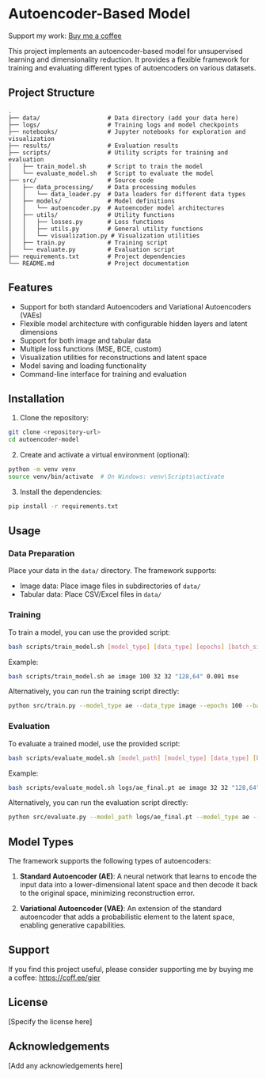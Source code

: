 # Autoencoder-Based Model
Support my work: [Buy me a coffee](https://coff.ee/gier)

This project implements an autoencoder-based model for unsupervised learning and dimensionality reduction. It provides a flexible framework for training and evaluating different types of autoencoders on various datasets.

## Project Structure

```
.
├── data/                   # Data directory (add your data here)
├── logs/                   # Training logs and model checkpoints
├── notebooks/              # Jupyter notebooks for exploration and visualization
├── results/                # Evaluation results
├── scripts/                # Utility scripts for training and evaluation
│   ├── train_model.sh      # Script to train the model
│   └── evaluate_model.sh   # Script to evaluate the model
├── src/                    # Source code
│   ├── data_processing/    # Data processing modules
│   │   └── data_loader.py  # Data loaders for different data types
│   ├── models/             # Model definitions
│   │   └── autoencoder.py  # Autoencoder model architectures
│   ├── utils/              # Utility functions
│   │   ├── losses.py       # Loss functions
│   │   ├── utils.py        # General utility functions
│   │   └── visualization.py # Visualization utilities
│   ├── train.py            # Training script
│   └── evaluate.py         # Evaluation script
├── requirements.txt        # Project dependencies
└── README.md               # Project documentation
```

## Features

- Support for both standard Autoencoders and Variational Autoencoders (VAEs)
- Flexible model architecture with configurable hidden layers and latent dimensions
- Support for both image and tabular data
- Multiple loss functions (MSE, BCE, custom)
- Visualization utilities for reconstructions and latent space
- Model saving and loading functionality
- Command-line interface for training and evaluation

## Installation

1. Clone the repository:
```bash
git clone <repository-url>
cd autoencoder-model
```

2. Create and activate a virtual environment (optional):
```bash
python -m venv venv
source venv/bin/activate  # On Windows: venv\Scripts\activate
```

3. Install the dependencies:
```bash
pip install -r requirements.txt
```

## Usage

### Data Preparation

Place your data in the `data/` directory. The framework supports:
- Image data: Place image files in subdirectories of `data/`
- Tabular data: Place CSV/Excel files in `data/`

### Training

To train a model, you can use the provided script:

```bash
bash scripts/train_model.sh [model_type] [data_type] [epochs] [batch_size] [latent_dim] [hidden_dims] [learning_rate] [loss]
```

Example:
```bash
bash scripts/train_model.sh ae image 100 32 32 "128,64" 0.001 mse
```

Alternatively, you can run the training script directly:

```bash
python src/train.py --model_type ae --data_type image --epochs 100 --batch_size 32 --latent_dim 32 --hidden_dims 128,64 --lr 0.001 --loss mse --save_dir logs --data_dir data
```

### Evaluation

To evaluate a trained model, use the provided script:

```bash
bash scripts/evaluate_model.sh [model_path] [model_type] [data_type] [batch_size] [latent_dim] [hidden_dims] [loss]
```

Example:
```bash
bash scripts/evaluate_model.sh logs/ae_final.pt ae image 32 32 "128,64" mse
```

Alternatively, you can run the evaluation script directly:

```bash
python src/evaluate.py --model_path logs/ae_final.pt --model_type ae --data_type image --batch_size 32 --latent_dim 32 --hidden_dims 128,64 --loss mse --output_dir results --data_dir data
```

## Model Types

The framework supports the following types of autoencoders:

1. **Standard Autoencoder (AE)**: A neural network that learns to encode the input data into a lower-dimensional latent space and then decode it back to the original space, minimizing reconstruction error.

2. **Variational Autoencoder (VAE)**: An extension of the standard autoencoder that adds a probabilistic element to the latent space, enabling generative capabilities.

## Support

If you find this project useful, please consider supporting me by buying me a coffee: https://coff.ee/gier

## License

[Specify the license here]

## Acknowledgements

[Add any acknowledgements here] 
